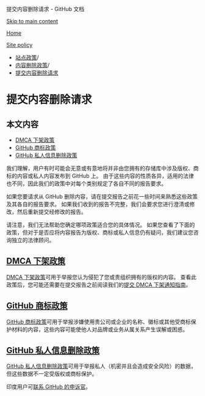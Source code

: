 提交内容删除请求 - GitHub 文档

[Skip to main content](#main-content)

[Home](/zh)

[Site policy](/zh/site-policy)

* [站点政策](/zh/site-policy)/
* [内容删除政策](/zh/site-policy/content-removal-policies)/
* [提交内容删除请求](/zh/site-policy/content-removal-policies/submitting-content-removal-requests)

提交内容删除请求
==========

本文内容
----------

* [DMCA 下架政策](#dmca-takedown-policy)
* [GitHub 商标政策](#github-trademark-policy)
* [GitHub 私人信息删除政策](#github-private-information-removal-policy)

我们理解，用户有时可能会无意或有意地将并非由您拥有的存储库中涉及版权、商标的内容或私人内容发布到 GitHub 上。 由于这些内容的性质各异，适用的法律也不同，因此我们的政策中对每个类别规定了各自不同的报告要求。

如果您要请求从 GitHub 删除内容，请在提交报告之前花一些时间来熟悉这些政策及其各自的报告要求。 如果我们收到的报告不完整，我们会要求您进行澄清或修改，然后重新提交经修改的报告。

请注意，我们无法帮助您确定哪项政策适合您的具体情况。 如果您查看了下面的政策，但对于是否应将内容报告为版权、商标或私人信息仍有疑问，我们建议您咨询独立的法律顾问。

[DMCA 下架政策](#dmca-takedown-policy)
----------

[DMCA 下架政策](/zh/site-policy/content-removal-policies/dmca-takedown-policy)可用于举报您认为侵犯了您或贵组织拥有的版权的内容。 查看此政策后，您可能还需要在提交报告之前阅读我们的[提交 DMCA 下架通知指南](/zh/site-policy/content-removal-policies/guide-to-submitting-a-dmca-takedown-notice)。

[GitHub 商标政策](#github-trademark-policy)
----------

[GitHub 商标政策](/zh/site-policy/content-removal-policies/github-trademark-policy)可用于举报涉嫌使用贵公司或企业的名称、徽标或其他受商标保护材料的内容，这些内容可能使他人对品牌或业务从属关系产生误解或困惑。

[GitHub 私人信息删除政策](#github-private-information-removal-policy)
----------

[GitHub 私人信息删除政策](/zh/site-policy/content-removal-policies/github-private-information-removal-policy)可用于举报私人（机密并且会造成安全风险）的数据，但这些数据不一定受版权或商标保护。

印度用户可[联系 GitHub 的申诉官](https://support.github.com/contact/india-grievance-officer)。
